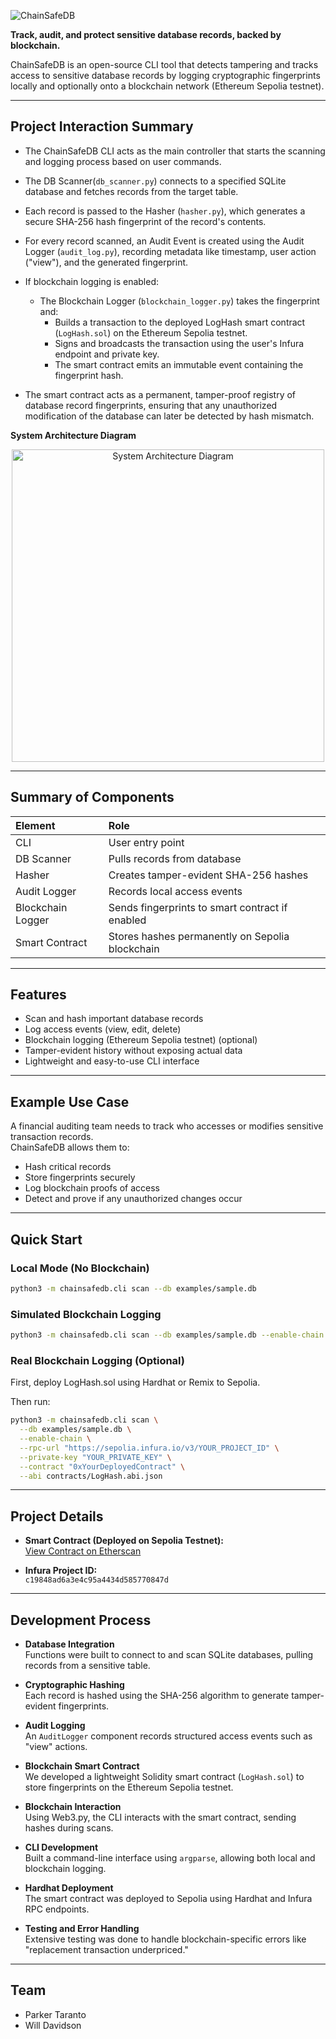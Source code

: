 ![ChainSafeDB](https://github.com/user-attachments/assets/57637be5-7adb-4baa-965b-10f9c4967e40)

**Track, audit, and protect sensitive database records, backed by blockchain.**

ChainSafeDB is an open-source CLI tool that detects tampering and tracks access to sensitive database records by logging cryptographic fingerprints locally and optionally onto a blockchain network (Ethereum Sepolia testnet).

---

## Project Interaction Summary

- The ChainSafeDB CLI acts as the main controller that starts the scanning and logging process based on user commands.

- The DB Scanner(`db_scanner.py`) connects to a specified SQLite database and fetches records from the target table.

- Each record is passed to the Hasher (`hasher.py`), which generates a secure SHA-256 hash fingerprint of the record's contents.

- For every record scanned, an Audit Event is created using the Audit Logger (`audit_log.py`), recording metadata like timestamp, user action ("view"), and the generated fingerprint.

- If blockchain logging is enabled:
  - The Blockchain Logger (`blockchain_logger.py`) takes the fingerprint and:
    - Builds a transaction to the deployed LogHash smart contract (`LogHash.sol`) on the Ethereum Sepolia testnet.
    - Signs and broadcasts the transaction using the user's Infura endpoint and private key.
    - The smart contract emits an immutable event containing the fingerprint hash.

- The smart contract acts as a permanent, tamper-proof registry of database record fingerprints, ensuring that any unauthorized modification of the database can later be detected by hash mismatch.

**System Architecture Diagram** 
<p align="center">
  <img src="https://github.com/user-attachments/assets/5006fc71-56a9-433d-b6de-5613a375a9a9" alt="System Architecture Diagram" width="500"/>
</p>


---

## Summary of Components

| Element | Role |
|:--------|:-----|
| CLI | User entry point |
| DB Scanner | Pulls records from database |
| Hasher | Creates tamper-evident SHA-256 hashes |
| Audit Logger | Records local access events |
| Blockchain Logger | Sends fingerprints to smart contract if enabled |
| Smart Contract | Stores hashes permanently on Sepolia blockchain |

---

## Features

- Scan and hash important database records
- Log access events (view, edit, delete)
- Blockchain logging (Ethereum Sepolia testnet) (optional)
- Tamper-evident history without exposing actual data
- Lightweight and easy-to-use CLI interface

---

## Example Use Case

A financial auditing team needs to track who accesses or modifies sensitive transaction records.  
ChainSafeDB allows them to:
- Hash critical records
- Store fingerprints securely
- Log blockchain proofs of access
- Detect and prove if any unauthorized changes occur

---

## Quick Start

### Local Mode (No Blockchain)

```bash
python3 -m chainsafedb.cli scan --db examples/sample.db
```

### Simulated Blockchain Logging

```bash
python3 -m chainsafedb.cli scan --db examples/sample.db --enable-chain
```

### Real Blockchain Logging (Optional)

First, deploy LogHash.sol using Hardhat or Remix to Sepolia.

Then run:

```bash
python3 -m chainsafedb.cli scan \
  --db examples/sample.db \
  --enable-chain \
  --rpc-url "https://sepolia.infura.io/v3/YOUR_PROJECT_ID" \
  --private-key "YOUR_PRIVATE_KEY" \
  --contract "0xYourDeployedContract" \
  --abi contracts/LogHash.abi.json
```

---

## Project Details

- **Smart Contract (Deployed on Sepolia Testnet):**  
  [View Contract on Etherscan](https://sepolia.etherscan.io/address/0xEd81578d72276fdA029306675d1026ec94e03209)

- **Infura Project ID:**  
  `c19848ad6a3e4c95a4434d585770847d`
  
---

## Development Process

- **Database Integration**  
  Functions were built to connect to and scan SQLite databases, pulling records from a sensitive table.

- **Cryptographic Hashing**  
  Each record is hashed using the SHA-256 algorithm to generate tamper-evident fingerprints.

- **Audit Logging**  
  An `AuditLogger` component records structured access events such as "view" actions.

- **Blockchain Smart Contract**  
  We developed a lightweight Solidity smart contract (`LogHash.sol`) to store fingerprints on the Ethereum Sepolia testnet.

- **Blockchain Interaction**  
  Using Web3.py, the CLI interacts with the smart contract, sending hashes during scans.

- **CLI Development**  
  Built a command-line interface using `argparse`, allowing both local and blockchain logging.

- **Hardhat Deployment**  
  The smart contract was deployed to Sepolia using Hardhat and Infura RPC endpoints.

- **Testing and Error Handling**  
  Extensive testing was done to handle blockchain-specific errors like "replacement transaction underpriced."

---


## Team

- Parker Taranto
-  Will Davidson


